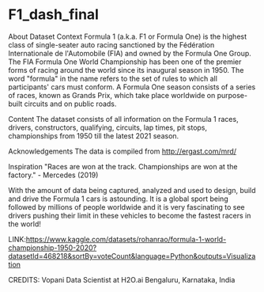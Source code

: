 # F1_dash_final

About Dataset Context Formula 1 (a.k.a. F1 or Formula One) is the highest class of single-seater auto racing sanctioned by the Fédération Internationale de l'Automobile (FIA) and owned by the Formula One Group. The FIA Formula One World Championship has been one of the premier forms of racing around the world since its inaugural season in 1950. The word "formula" in the name refers to the set of rules to which all participants' cars must conform. A Formula One season consists of a series of races, known as Grands Prix, which take place worldwide on purpose-built circuits and on public roads.

Content The dataset consists of all information on the Formula 1 races, drivers, constructors, qualifying, circuits, lap times, pit stops, championships from 1950 till the latest 2021 season.

Acknowledgements The data is compiled from http://ergast.com/mrd/

Inspiration "Races are won at the track. Championships are won at the factory." - Mercedes (2019)

With the amount of data being captured, analyzed and used to design, build and drive the Formula 1 cars is astounding. It is a global sport being followed by millions of people worldwide and it is very fascinating to see drivers pushing their limit in these vehicles to become the fastest racers in the world!

LINK:https://www.kaggle.com/datasets/rohanrao/formula-1-world-championship-1950-2020?datasetId=468218&sortBy=voteCount&language=Python&outputs=Visualization

CREDITS: Vopani Data Scientist at H2O.ai Bengaluru, Karnataka, India
